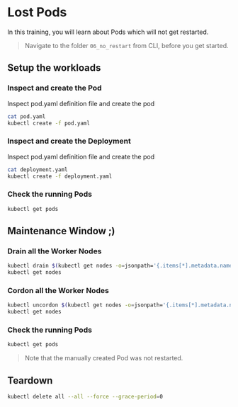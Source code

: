# Lost Pods

In this training, you will learn about Pods which will not get restarted.

> Navigate to the folder `06_no_restart` from CLI, before you get started.

## Setup the workloads

### Inspect and create the Pod

Inspect pod.yaml definition file and create the pod

```bash
cat pod.yaml
kubectl create -f pod.yaml
```

### Inspect and create the Deployment

Inspect pod.yaml definition file and create the pod

```bash
cat deployment.yaml
kubectl create -f deployment.yaml
```

### Check the running Pods

```bash
kubectl get pods
```

## Maintenance Window ;)

### Drain all the Worker Nodes

```bash
kubectl drain $(kubectl get nodes -o=jsonpath='{.items[*].metadata.name}') --force --ignore-daemonsets --delete-emptydir-data
kubectl get nodes
```

### Cordon all the Worker Nodes

```bash
kubectl uncordon $(kubectl get nodes -o=jsonpath='{.items[*].metadata.name}')
kubectl get nodes
```

### Check the running Pods

```bash
kubectl get pods
```

> Note that the manually created Pod was not restarted.

## Teardown

```bash
kubectl delete all --all --force --grace-period=0
```
